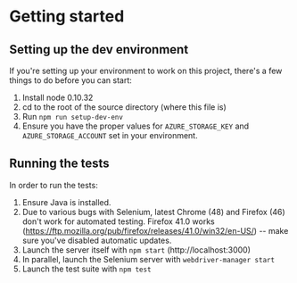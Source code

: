# Getting started

## Setting up the dev environment
If you're setting up your environment to work on this project, there's a few things to do before you can start:

1. Install node 0.10.32
1. cd to the root of the source directory (where this file is)
1. Run `npm run setup-dev-env`
3. Ensure you have the proper values for `AZURE_STORAGE_KEY` and `AZURE_STORAGE_ACCOUNT` set in your environment.

## Running the tests

In order to run the tests:

1. Ensure Java is installed.
1. Due to various bugs with Selenium, latest Chrome (48) and Firefox (46) don't work for automated testing. Firefox 41.0 works (https://ftp.mozilla.org/pub/firefox/releases/41.0/win32/en-US/) -- make sure you've disabled automatic updates.
1. Launch the server itself with `npm start` (http://localhost:3000)
2. In parallel, launch the Selenium server with `webdriver-manager start`
3. Launch the test suite with `npm test`

